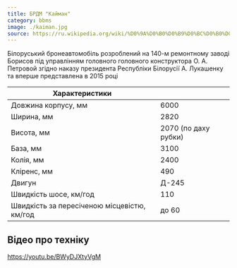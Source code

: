 ```yaml
---
title: БРДМ "Кайман"
category: bbms
image: ./kaiman.jpg
source: https://ru.wikipedia.org/wiki/%D0%9A%D0%B0%D0%B9%D0%BC%D0%B0%D0%BD_(%D0%91%D0%A0%D0%94%D0%9C)
---
```


Білоруський бронеавтомобіль розроблений на 140-м ремонтному заводі Борисов під управлінням головного головного конструктора О. А. Петровой згідно наказу президента Республіки Білорусії А. Лукашенку та вперше представлена в 2015 році

| Характеристики                              |                      |
| ------------------------------------------- | -------------------- |
| Довжина корпусу, мм                         | 6000                 |
| Ширина, мм                                  | 2820                 |
| Висота, мм                                  | 2070 (по даху рубки) |
| База, мм                                    | 3100                 |
| Колія, мм                                   | 2400                 |
| Кліренс, мм                                 | 490                  |
| Двигун                                      | Д-245                |
| Швидкість шосе, км/год                      | 110                  |
| Швидкість за пересіченою місцевістю, км/год | до 60                |

## Відео про техніку

https://youtu.be/BWyDJXtyVgM
